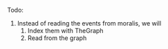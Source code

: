 Todo:
1. Instead of reading the events from moralis, we will
   1. Index them with TheGraph
   2. Read from the graph